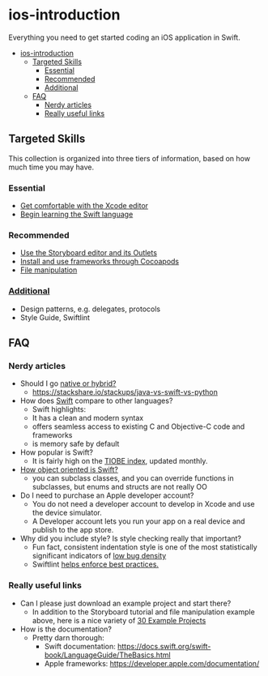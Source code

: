 # ios-introduction
Everything you need to get started coding an iOS application in Swift.

- [ios-introduction](#ios-introduction)
  * [Targeted Skills](#targeted-skills)
    + [Essential](#essential)
    + [Recommended](#recommended)
    + [Additional](#additional)
  * [FAQ](#faq)
    + [Nerdy articles](#nerdy-articles)
    + [Really useful links](#really-useful-links)

## Targeted Skills

This collection is organized into three tiers of information, based on how much time you may have.

### Essential
- [Get comfortable with the Xcode editor](./Xcode.md)
- [Begin learning the Swift language](./Swift.md)

### Recommended
- [Use the Storyboard editor and its Outlets](./Storyboards.md)
- [Install and use frameworks through Cocoapods](./Cocoapods.md)
- [File manipulation](./JSONHandling.playground)

### [Additional](./Additional.md)
- Design patterns, e.g. delegates, protocols
- Style Guide, Swiftlint

## FAQ

### Nerdy articles
- Should I go [native or hybrid?](https://hackernoon.com/react-native-vs-real-native-apps-which-is-better-a8383d6f7ca5)
    - https://stackshare.io/stackups/java-vs-swift-vs-python
- How does [Swift](https://en.wikipedia.org/wiki/Swift_(programming_language)#Comparisons_to_other_languages) compare to other languages?
    - Swift highlights:
   	- It has a clean and modern syntax
	- offers seamless access to existing C and Objective-C code and frameworks
	- is memory safe by default
- How popular is Swift?
    - It is fairly high on the [TIOBE index](https://www.tiobe.com/tiobe-index/), updated monthly.
- [How object oriented is Swift?](https://skookum.com/blog/swift-blurs-the-lines-of-programming-paradigms)
	- you can subclass classes, and you can override functions in subclasses, but enums and structs are not really OO
- Do I need to purchase an Apple developer account?
    - You do not need a developer account to develop in Xcode and use the device simulator.
    - A Developer account lets you run your app on a real device and publish to the app store.
- Why did you include style? Is style checking really that important?
    - Fun fact, consistent indentation style is one of the most statistically significant indicators of [low bug density](https://books.google.com/books?id=hjEFCAAAQBAJ&pg=PR22&lpg=PR22&dq=Consistent+indentation+style+is+one+of+the+most+statistically+significant+indicators+of+low+bug+density.&source=bl&ots=T7eLrGZFOo&sig=2WnH3QqMLJntoIyfPnQC2jg86no&hl=en&sa=X&ved=2ahUKEwjb6O-d84PdAhVQX60KHUzTAOwQ6AEwAHoECAAQAQ#v=onepage&q=Consistent%20indentation%20style%20is%20one%20of%20the%20most%20statistically%20significant%20indicators%20of%20low%20bug%20density.&f=false)
    - Swiftlint [helps enforce best practices.](https://theswiftpost.co/using-swiftlint-and-danger-for-swift-best-practices/)

### Really useful links
- Can I please just download an example project and start there?
	- In addition to the Storyboard tutorial and file manipulation example above, here is a nice variety of [30 Example Projects](https://github.com/soapyigu/Swift-30-Projects)
- How is the documentation?
    - Pretty darn thorough:
        - Swift documentation: https://docs.swift.org/swift-book/LanguageGuide/TheBasics.html
        - Apple frameworks: https://developer.apple.com/documentation/


